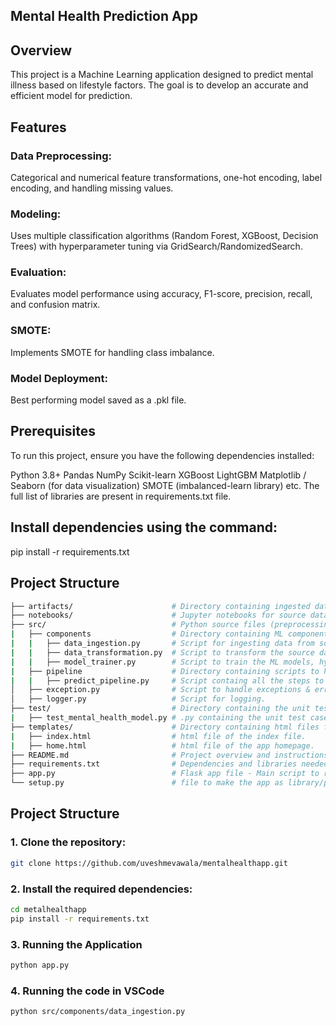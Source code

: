## Mental Health Prediction App

## Overview

This project is a Machine Learning application designed to predict mental illness based on lifestyle factors. The goal is to develop an accurate and efficient model for prediction.

## Features
### Data Preprocessing: 
Categorical and numerical feature transformations, one-hot encoding, label encoding, and handling missing values.
### Modeling: 
Uses multiple classification algorithms (Random Forest, XGBoost, Decision Trees) with hyperparameter tuning via GridSearch/RandomizedSearch.
### Evaluation: 
Evaluates model performance using accuracy, F1-score, precision, recall, and confusion matrix.
### SMOTE: 
Implements SMOTE for handling class imbalance.
### Model Deployment:
 Best performing model saved as a .pkl file.

## Prerequisites
To run this project, ensure you have the following dependencies installed:

Python 3.8+
Pandas
NumPy
Scikit-learn
XGBoost
LightGBM
Matplotlib / Seaborn (for data visualization)
SMOTE (imbalanced-learn library)
etc. The full list of libraries are present in requirements.txt file.

## Install dependencies using the command:

pip install -r requirements.txt

## Project Structure
```bash
├── artifacts/                      # Directory containing ingested data files, trained ML Model , transformer pkl files .
├── notebooks/                      # Jupyter notebooks for source data, EDA and model experimentation in .ipynb file.
├── src/                            # Python source files (preprocessing, modeling, training, etc.).
|   ├── components                  # Directory containing ML components.
|   |   ├── data_ingestion.py       # Script for ingesting data from source system to local directory.
|   |   ├── data_transformation.py  # Script to transform the source data to make it ready for ML model.
|   |   ├── model_trainer.py        # Script to train the ML models, hyperparameter tuning, evaluate them .
|   ├── pipeline                    # Directory containing scripts to handle prediction.
|   |   ├── predict_pipeline.py     # Script containg all the steps to handle the prediction.
│   ├── exception.py                # Script to handle exceptions & errors.
│   ├── logger.py                   # Script for logging.
├── test/                           # Directory containing the unit test cases .
|   ├── test_mental_health_model.py # .py containing the unit test cases .
├── templates/                      # Directory containing html files for app UI .
|   ├── index.html                  # html file of the index file.
|   ├── home.html                   # html file of the app homepage.
├── README.md                       # Project overview and instructions.
├── requirements.txt                # Dependencies and libraries needed.
├── app.py                          # Flask app file - Main script to run the application.
└── setup.py                        # file to make the app as library/package to be deployed in PyPI.
```

## Project Structure

### 1. Clone the repository:

```bash
git clone https://github.com/uveshmevawala/mentalhealthapp.git
```

### 2. Install the required dependencies:

```bash
cd metalhealthapp
pip install -r requirements.txt
```

### 3. Running the Application

```bash
python app.py
```

### 4. Running the code in VSCode

```bash
python src/components/data_ingestion.py
```







